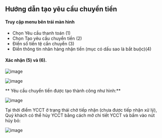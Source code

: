## Hướng dẫn tạo yêu cầu chuyển tiền

#### Truy cập menu bên trái màn hình
- Chọn Yêu cầu thanh toán (1)
- Chọn Tạo yêu cầu chuyển tiền (2)
- Điền số tiền tệ cần chuyển (3) 
-  Điền thông tin nhân hàng nhận tiền (mục có dấu sao là bắt buộc)(4) 
#### Xác nhận (5) và (6).

![image](https://user-images.githubusercontent.com/85599407/187890425-a4447392-ba8d-4a55-b184-a9c1794ae27b.png)

![image](https://user-images.githubusercontent.com/85599407/187890864-cd409b99-d221-4969-9a82-d214438cfab9.png)

** Yêu cầu chuyển tiền được tạo thành công như hình:**

![image](https://user-images.githubusercontent.com/85599407/187891102-2ef69cdb-baed-434e-be55-4eafabb177b5.png)

Tại thời điểm YCCT ở trạng thái chờ tiếp nhận (chưa được tiếp nhận xử lý), Quý khách có thể hủy YCCT bằng cách mở chi tiết YCCT và bấm vào nút hủy bỏ:

![image](https://user-images.githubusercontent.com/85599407/187891391-2d408207-7fe6-438d-b7b2-f656210382c0.png)





